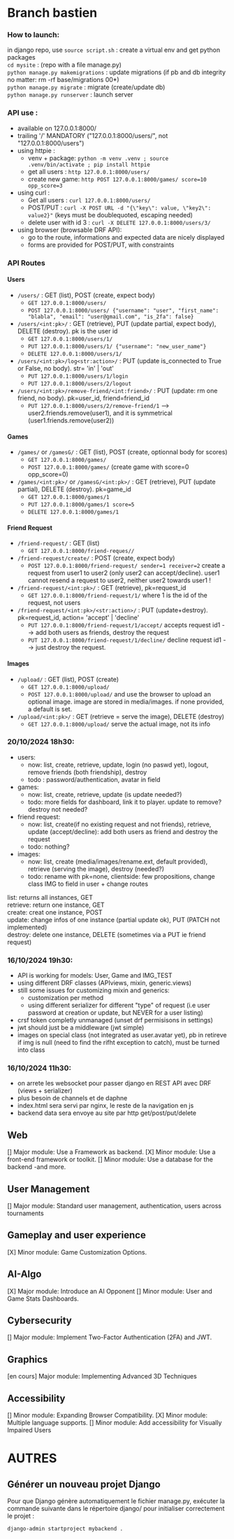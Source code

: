 # Branch bastien   
### How to launch:
in django repo, use `source script.sh` : create a virtual env and get python packages  
```cd mysite``` : (repo with a file manage.py)  
```python manage.py makemigrations``` : update migrations (if pb and db integrity no matter: rm -rf base/migrations 00*)  
```python manage.py migrate``` : migrate (create/update db)  
```python manage.py runserver``` : launch server  

### API use :
* available on 127.0.0.1:8000/  
* trailing '/' MANDATORY ("127.0.0.1:8000/users/", not "127.0.0.1:8000/users")
* using httpie : 
  * venv + package: `python -m venv .venv ; source .venv/bin/activate ; pip install httpie` 
  * get all users : `http 127.0.0.1:8000/users/`
  * create new game: `http POST 127.0.0.1:8000/games/ score=10 opp_score=3`
* using curl : 
  * Get all users : `curl 127.0.0.1:8000/users/`
  * POST/PUT : `curl -X POST URL -d "{\"key\": value, \"key2\": value2}"` (keys must be doublequoted, escaping needed)
  * delete user with id 3 : `curl -X DELETE 127.0.0.1:8000/users/3/`
* using browser (browsable DRF API):
  * go to the route, informations and expected data are nicely displayed
  * forms are provided for POST/PUT, with constraints


### API Routes
#### Users
* `/users/` : GET (list), POST (create, expect body)
  * `GET 127.0.0.1:8000/users/`
  * `POST 127.0.0.1:8000/users/ {"username": "user", "first_name": "blabla", "email": "user@gmail.com", "is_2fa": false}`
* `/users/<int:pk>/` : GET (retrieve), PUT (update partial, expect body), DELETE (destroy). pk is the user id
  * `GET 127.0.0.1:8000/users/1/`
  * `PUT 127.0.0.1:8000/users/1/ {"username": "new_user_name"}`
  * `DELETE 127.0.0.1:8000/users/1/`
* `/users/<int:pk>/log<str:action>/` : PUT (update is_connected to True or False, no body). str= 'in' | 'out'
  * `PUT 127.0.0.1:8000/users/1/login`
  * `PUT 127.0.0.1:8000/users/2/logout`
* `/users/<int:pk>/remove-friend/<int:friend>/` : PUT (update: rm one friend, no body). pk=user_id, friend=friend_id
  * `PUT 127.0.0.1:8000/users/2/remove-friend/1` --> user2.friends.remove(user1), and it is symmetrical (user1.friends.remove(user2))
#### Games
* `/games/` or `/gamesG/` : GET (list), POST (create, optionnal body for scores)
  * `GET 127.0.0.1:8000/games/`
  * `POST 127.0.0.1:8000/games/` (create game with score=0 opp_score=0)
* `/games/<int:pk>/` or `/gamesG/<int:pk>/` : GET (retrieve), PUT (update partial), DELETE (destroy). pk=game_id
  * `GET 127.0.0.1:8000/games/1`
  * `PUT 127.0.0.1:8000/games/1 score=5`
  * `DELETE 127.0.0.1:8000/games/1`
#### Friend Request
* `/friend-request/` : GET (list)
  * `GET 127.0.0.1:8000/friend-reques//`
* `/friend-request/create/` : POST (create, expect body)
  * `POST 127.0.0.1:8000/friend-request/ sender=1 receiver=2` create a request from user1 to user2 (only user2 can accept/decline). user1 cannot resend a request to user2, neither user2 towards user1 !
* `/friend-request/<int:pk>/` : GET (retrieve), pk=request_id
  * `GET 127.0.0.1:8000/friend-request/1/` where 1 is the id of the request, not users
* `/friend-request/<int:pk>/<str:action>/` : PUT (update+destroy). pk=request_id, action= 'accept' | 'decline'
  * `PUT 127.0.0.1:8000/friend-request/1/accept/` accepts request id1 --> add both users as friends, destroy the request
  * `PUT 127.0.0.1:8000/friend-request/1/decline/` decline request id1 --> just destroy the request. 
#### Images
* `/upload/` : GET (list), POST (create)
  * `GET 127.0.0.1:8000/upload/`
  * `POST 127.0.0.1:8000/upload/` and use the browser to upload an optional image. image are stored in media/images. if none provided, a default is set.
* `/upload/<int:pk>/` : GET (retrieve = serve the image), DELETE (destroy)
  * `GET 127.0.0.1:8000/upload/` serve the actual image, not its info



### 20/10/2024 18h30:
* users:   
  * now: list, create, retrieve, update, login (no paswd yet), logout, remove friends (both friendship), destroy
  * todo : password/authentication, avatar in field
* games: 
  * now: list, create, retrieve, update (is update needed?)
  * todo: more fields for dashboard, link it to player. update to remove? destroy not needed?
* friend request:
  * now: list, create(if no existing request and not friends), retrieve, update (accept/decline): add both users as friend and destroy the request
  * todo: nothing?
* images: 
  * now: list, create (media/images/rename.ext, default provided), retrieve (serving the image), destroy (needed?)
  * todo: rename with pk=none, clientside: few propositions, change class IMG to field in user + change routes

list: returns all instances, GET  
retrieve: return one instance, GET  
create: creat one instance, POST  
update: change infos of one instance (partial update ok), PUT (PATCH not implemented)  
destroy: delete one instance, DELETE (sometimes via a PUT ie friend request)  


### 16/10/2024 19h30:  
* API is working for models: User, Game and IMG_TEST  
* using different DRF classes (APIviews, mixin, generic.views)
* still some issues for customizing mixin and generics:
  * customization per method
  * using different serializer for different "type" of request (i.e user password at creation or update, but NEVER for a user listing)
* crsf token completly unmanaged (unset drf permisisons in settings)
* jwt should just be a middleware (jwt simple)
* images on special class (not integrated as user.avatar yet), pb in retireve if img is null (need to find the rifht exception to catch), must be turned into class

### 16/10/2024 11h30:  
* on arrete les websocket pour passer django en REST API avec DRF (views + serializer)  
* plus besoin de channels et de daphne  
* index.html sera servi par nginx, le reste de la navigation en js  
* backend data sera envoye au site par http get/post/put/delete  


## Web
[] Major module: Use a Framework as backend.
[X] Minor module: Use a front-end framework or toolkit.
[] Minor module: Use a database for the backend -and more.

## User Management
[] Major module: Standard user management, authentication, users across tournaments


## Gameplay and user experience
[X] Minor module: Game Customization Options.

## AI-Algo
[X] Major module: Introduce an AI Opponent
[] Minor module: User and Game Stats Dashboards.

## Cybersecurity
[] Major module: Implement Two-Factor Authentication (2FA) and JWT.

## Graphics
[en cours] Major module: Implementing Advanced 3D Techniques

## Accessibility
[] Minor module: Expanding Browser Compatibility.
[X] Minor module: Multiple language supports.
[] Minor module: Add accessibility for Visually Impaired Users


# AUTRES

## Générer un nouveau projet Django

Pour que Django génère automatiquement le fichier manage.py, exécuter la commande suivante dans le répertoire django/ pour initialiser correctement le projet :

``` bash
django-admin startproject mybackend .
```




